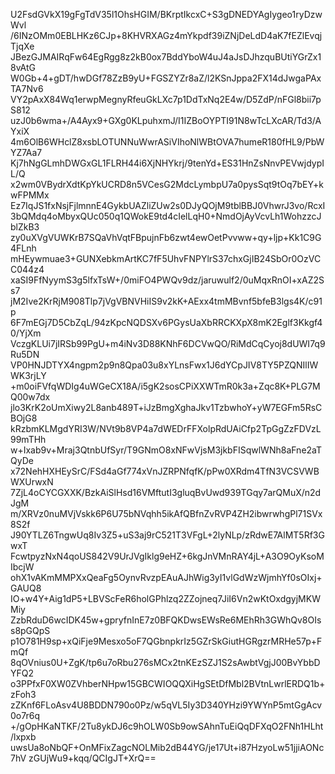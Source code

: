 U2FsdGVkX19gFgTdV35l1OhsHGIM/BKrptIkcxC+S3gDNEDYAgIygeo1ryDzwWvl
/6INzOMm0EBLHKz6CJp+8KHVRXAGz4mYkpdf39iZNjDeLdD4aK7fEZlEvqjTjqXe
JBezGJMAIRqFw64EgRgg8z2kB0ox7BddYboW4uJ4aJsDJhzquBUtiYGrZx18vAtG
W0Gb+4+gDT/hwDGf78ZzB9yU+FGSZYZr8aZ/l2KSnJppa2FX14dJwgaPAxTA7Nv6
VY2pAxX84Wq1erwpMegnyRfeuGkLXc7p1DdTxNq2E4w/D5ZdP/nFGl8bii7pS812
uzJ0b6wma+/A4Ayx9+GXg0KLpuhxmJ/I1IZBoOYPTI91N8wTcLXcAR/Td3/AYxiX
4m6OlB6WHclZ8xsbLOTUNNuWwrASiVIhoNlWBtOVA7humeR180fHL9/PbWYZ7Aa7
Kj7hNgGLmhDWGxGL1FLRH44i6XjNHYkrj/9tenYd+ES31HnZsNnvPEVwjdypIL/Q
x2wm0VBydrXdtKpYkUCRD8n5VCesG2MdcLymbpU7a0pysSqt9tOq7bEY+kwFPMMx
Ez7IqJS1fxNsjFjlmnnE4GykbUAZliZUw2s0DJyQOjM9tblBBJ0VhwrJ3vo/RcxI
3bQMdq4oMbyxQUc050q1QWokE9td4cIelLqH0+NmdOjAyVcvLh1WohzzcJblZkB3
zy0uXVgVUWKrB7SQaVhVqtFBpujnFb6zwt4ewOetPvvww+qy+ljp+Kk1C9G4FLnh
mHEywmuae3+GUNXebkmArtKC7fF5UhvFNPYlrS37chxGjIB24SbOr0OzVCC044z4
xaSI9FfNyymS3g5lfxTsW+/0miFO4PWQv9dz/jaruwulf2/0uMqxRnOI+xAZ2Ss7
jM2Ive2KrRjM908Tlp7jVgVBNVHiIS9v2kK+AExx4tmMBvnf5bfeB3lgs4K/c91p
6F7mEGj7D5CbZqL/94zKpcNQDSXv6PGysUaXbRRCKXpX8mK2Eglf3Kkgf40/YjXm
VczgKLUi7jIRSb99PgU+m4iNv3D88KNhF6DCVwQO/RiMdCqCyoj8dUWI7q9Ru5DN
VP0HNJDTYX4ngpm2p9n8Qpa03u8xYLnsFwx1J6dYCpJIV8TY5PZQNIlIWWK3rjLY
+m0oiFVfqWDIg4uWGeCX18A/i5gK2sosCPiXXWTmR0k3a+Zqc8K+PLG7MQ00w7dx
jlo3KrK2oUmXiwy2L8anb489T+iJzBmgXghaJkv1TzbwhoY+yW7EGFm5RsCBOjG8
kRzbmKLMgdYRI3W/NVt9b8VP4a7dWEDrFFXolpRdUAiCfp2TpGgZzFDVzL99mTHh
w+Ixab9v+Mraj3QtnbUfSyr/T9GNmO8xNFwVjsM3jkbFISqwlWNh8aFne2aTQyDe
x72NehHXHEySrC/FSd4aGf774xVnJZRPNfqfK/pPw0XRdm4TfN3VCSVWBWXUrwxN
7ZjL4oCYCGXXK/BzkAiSlHsd16VMftutI3gluqBvUwd939TGqy7arQMuX/n2dJgM
m/XRVz0nuMVjVskk6P6U75bNVqhh5ikAfQBfnZvRVP4ZH2ibwrwhgPl71SVx8S2f
J90YTLZ6TngwUq8Iv3Z5+uS3aj9rC521T3VFgL+2lyNLp/zRdwE7AlMT5Rf3GwxT
FcwtpyzNxN4qoUS842V9UrJVgIklg9eHZ+6kgJnVMnRAY4jL+A3O9OyKsoMIbcjW
ohX1vAKmMMPXxQeaFg5OynvRvzpEAuAJhWig3yI1vlGdWzWjmhYf0sOIxj+GAUQ8
IO+w4Y+Aig1dP5+LBVScFeR6holGPhlzq2ZZojneq7JiI6Vn2wKtOxdgyjMKWMiy
ZzbRduD6wcIDK45w+gpryfnInE7z0BFQKDwsEWsRe6MEhRh3GWhQv8OIss8pGQpS
p1O781H9sp+xQiFje9Mesxo5oF7QGbnpkrIz5GZrSkGiutHGRgzrMRHe57p+FmQf
8qOVnius0U+ZgK/tp6u7oRbu276sMCx2tnKEzSZJ1S2sAwbtVgjJ00BvYbbDYFQ2
o3PPfxF0XW0ZVhberNHpw15GBCWIOQQXiHgSEtDfMbl2BVtnLwrlERDQ1b+zFoh3
zZKnf6FLoAsv4U8BDDN790o0Pz/w5qVL5Iy3D340YHzi9YWYnP5mtGgAcv0o7r6q
+/gOpHKaNTKF/2Tu8ykDJ6c9hOLW0Sb9owSAhnTuEiQqDFXqO2FNh1HLht/lxpxb
uwsUa8oNbQF+OnMFixZagcNOLMib2dB44YG/je17Ut+i87HzyoLw51jjiAONc7hV
zGUjWu9+kqq/QCIgJT+XrQ==
